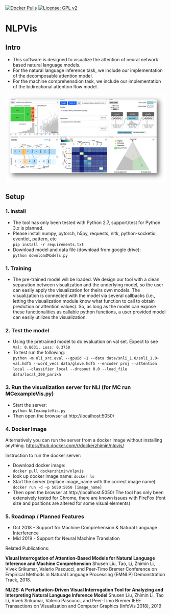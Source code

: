 [![Docker Pulls](https://img.shields.io/docker/pulls/dockerzhimin/nlpvis.svg)](https://hub.docker.com/r/dockerzhimin/nlpvis/)
[![License: GPL v2](https://img.shields.io/badge/License-GPL%20v2-blue.svg)](https://www.gnu.org/licenses/old-licenses/gpl-2.0.en.html)

# NLPVis

## Intro
- This software is designed to visualize the attention of neural network based natural language models. 
- For the natural language inference task, we include our implementation of the decomposable attention model.
- For the machine comprehensdion task, we include our implementation of the bidirectional attention flow model.

[![Video Demonstration](teaser.png?raw=true)](https://www.youtube.com/watch?v=PKiM4i0oIuY)

## Setup

### 1. Install
- The tool has only been tested with Python 2.7, support/test for Python 3.x is planned.
- Please install numpy, pytorch, h5py, requests, nltk, python-socketio, eventlet, pattern, etc  
   `pip install -r requirements.txt`
- Download model and data file (download from google drive):  
   `python downloadModels.py`

### 1. Training
- The pre-trained model will be loaded. We design our tool with a clean separation between visualization and the underlying model, so the user can easily apply the visualization for theirs own models. The visualization is connected with the model via several callbacks (i.e., letting the visualization module know what function to call to obtain prediction or attention values). So, as long as the model can expose these functionalities as callable python functions, a user provided model can easily utilizes the visualization.

### 2. Test the model
- Using the pretrained model to do evaluation on val set. Expect to see `Val: 0.8631, Loss: 0.3750`
- To test run the following:  
  `python -m nli_src.eval --gpuid -1 --data data/snli_1.0/snli_1.0-val.hdf5 --word_vecs data/glove.hdf5 --encoder proj --attention local --classifier local --dropout 0.0 --load_file data/local_300_parikh`


### 3. Run the visualization server for NLI (for MC run MCexampleVis.py)
 - Start the server:  
   `python NLIexampleVis.py`
 - Then open the browser at http://localhost:5050/

### 4. Docker Image
Alternatively you can run the server from a docker image without installing anything.
https://hub.docker.com/r/dockerzhimin/nlpvis/

Instruction to run the docker server:
- Download docker image:  
  `docker pull dockerzhimin/nlpvis`
- look up docker image name:
  `docker ls`
- Start the server (replace image_name with the correct image name):  
  `docker run -d -p 5050:5050 [image_name]`
- Then open the browser at http://localhost:5050/
  The tool has only been extensively tested for Chrome, there are known issues with FireFox (font size and positions are altered for some visual elements)

### 5. Roadmap / Planned Features
- Oct 2018 - Support for Machine Comprehension & Natural Language Interference
- Mid 2019 - Support for Neural Machine Translation

Related Publications:

**Visual Interrogation of Attention-Based Models for Natural Language Inference and Machine Comprehension**
Shusen Liu, Tao, Li, Zhimin Li, Vivek Srikumar, Valerio Pascucci, and Peer-Timo Bremer
Conference on Empirical Methods in Natural Language Processing (EMNLP) Demonstration Track, 2018.

**NLIZE: A Perturbation-Driven Visual Interrogation Tool for Analyzing and Interpreting Natural Language Inference Model**
Shusen Liu, Zhimin Li, Tao Li, Vivek Srikumar, Valerio Pascucci, and Peer-Timo Bremer
IEEE Transactions on Visualization and Computer Graphics (InfoVis 2018), 2019
